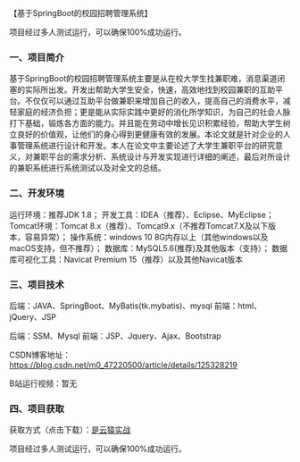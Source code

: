 【基于SpringBoot的校园招聘管理系统】

项目经过多人测试运行，可以确保100%成功运行。

### 一、项目简介
基于SpringBoot的校园招聘管理系统主要是从在校大学生找兼职难，消息渠道闭塞的实际所出发。开发出帮助大学生安全，快速，高效地找到校园兼职的互助平台。不仅仅可以通过互助平台做兼职来增加自己的收入，提高自己的消费水平，减轻家庭的经济负担；更是能从实际实践中更好的消化所学知识，为自己的社会人脉打下基础，锻炼各方面的能力。并且能在劳动中增长见识积累经验，帮助大学生树立良好的价值观，让他们的身心得到更健康有效的发展。本论文就是针对企业的人事管理系统进行设计和开发。本人在论文中主要论述了大学生兼职平台的研究意义，对兼职平台的需求分析、系统设计与开发实现进行详细的阐述，最后对所设计的兼职系统进行系统测试以及对全文的总结。
### 二、开发环境
运行环境：推荐JDK 1.8；
开发工具：IDEA（推荐）、Eclipse、MyEclipse；
Tomcat环境：Tomcat 8.x（推荐）、Tomcat9.x（不推荐Tomcat7.X及以下版本，容易异常）；
操作系统：windows 10 8G内存以上（其他windows以及macOS支持，但不推荐）；
数据库：MySQL5.6(推荐)及其他版本（支持）；
数据库可视化工具：Navicat Premium 15（推荐）以及其他Navicat版本
### 三、项目技术
后端：JAVA、SpringBoot、MyBatis(tk.mybatis)、mysql
前端：html、jQuery、JSP

后端：SSM、Mysql
前端：JSP、Jquery、Ajax、Bootstrap

CSDN博客地址：https://blog.csdn.net/m0_47220500/article/details/125328219

B站运行视频：暂无

### 四、项目获取
获取方式（点击下载）：[是云猿实战](https://shiyuncode.com/details?goodsCode=C00031)

项目经过多人测试运行，可以确保100%成功运行。



